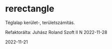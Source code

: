# rerectangle

Téglalap kerület-, területszámítás.

Refaktorálta: Juhász Roland Szoft II N 2022-11-28

2022-11-21

